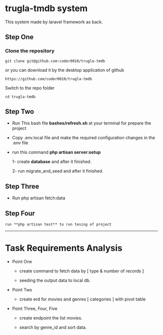 # trugla-tmdb system

This system made by laravel framework as back.
## Step One
### Clone the repository

    git clone git@github.com:coder0010/trugla-tmdb

or you can download it by the desktop application of github

    https://github.com/coder0010/trugla-tmdb

Switch to the repo folder

    cd trugla-tmdb

## Step Two

* Run This bash file **bashes/refresh.sh** at your terminal for prepare the project

* Copy .env.local file and make the required configuration changes in the .env file

* run this command **php artisan server:setup**

    1- create **database** and after it finished.

    2- run migrate_and_seed and after it finished.

## Step Three

* Run php artisan fetch:data
## Step Four

    run **php artisan test** to run tesing of project

---

# Task Requirements Analysis

* Point One 

    * create command to fetch data by [ type & number of records ]

    * seeding the output data to local db.

* Point Two

    * create erd for movies and genres [ categories ] with pivot table 

* Point Three, Four, Five

    * create endpoint the list movies.

    * search by genre_id and sort data.
